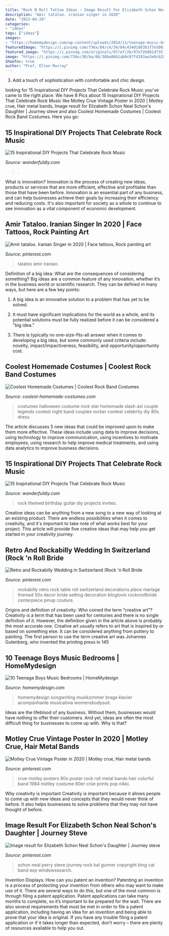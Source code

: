 ```yaml
---
title: "Rock N Roll Tattoo Ideas ~ Image Result For Elizabeth Schon Neal Schon&#039;s Daughter"
description: "Amir tataloo. iranian singer in 2020"
date: "2023-04-29"
categories:
- "ideas"
tags: ["ideas"]
images:
- "https://homemydesign.com/wp-content/uploads/2014/11/teenage-music-bedroom-decorations.jpg"
featuredImage: "https://i.pinimg.com/736x/84/c4/34/84c434d1003b1f7e5001af8c62c86221.jpg"
featured_image: "https://i.pinimg.com/originals/97/e7/2b/97e72b981df35f5bd47ed46e7504b703.jpg"
image: "https://i.pinimg.com/736x/30/ba/06/30ba06b1ab0c07fd183ae3e0cb201367.jpg"
ShowToc: true
author: "Prof. Elton Murray"
---
```



3. Add a touch of sophistication with comfortable and chic design.

	

		
looking for 15 Inspirational DIY Projects That Celebrate Rock Music you've came to the right place. We have 8 Pics about 15 Inspirational DIY Projects That Celebrate Rock Music like Motley Crue Vintage Poster in 2020 | Motley crue, Hair metal bands, Image result for Elizabeth Schon Neal Schon&#039;s Daughter | Journey steve and also Coolest Homemade Costumes | Coolest Rock Band Costumes. Here you go:
		
    
## 15 Inspirational DIY Projects That Celebrate Rock Music

<img loading=lazy src="https://cdn.wonderfuldiy.com/wp-content/uploads/2017/10/Upcycled-record-and-music-note-centre-pieces.jpg" onerror="this.onerror=null;this.src='https://tse4.mm.bing.net/th?id=OIP.yevJMxBPJFDWfCnhNPmiLgHaLL&amp;pid=15.1';" alt="15 Inspirational DIY Projects That Celebrate Rock Music">

_Source: wonderfuldiy.com_

>. 

	

What is innovation?
Innovation is the process of creating new ideas, products or services that are more efficient, effective and profitable than those that have been before. Innovation is an essential part of any business, and can help businesses achieve their goals by increasing their efficiency and reducing costs. It's also important for society as a whole to continue to see innovation as a vital component of economic development.

    
## Amir Tataloo. Iranian Singer In 2020 | Face Tattoos, Rock Painting Art

<img loading=lazy src="https://i.pinimg.com/736x/84/c4/34/84c434d1003b1f7e5001af8c62c86221.jpg" onerror="this.onerror=null;this.src='https://tse1.mm.bing.net/th?id=OIP.AamYD30HTcGwgW9iojtD4QHaNJ&amp;pid=15.1';" alt="Amir tataloo. Iranian Singer in 2020 | Face tattoos, Rock painting art">

_Source: pinterest.com_

>tataloo amir iranian. 

	

Definition of a big idea: What are the consequences of considering something?
Big ideas are a common feature of any innovation, whether it’s in the business world or scientific research. They can be defined in many ways, but here are a few key points:
1. A big idea is an innovative solution to a problem that has yet to be solved.

2. It must have significant implications for the world as a whole, and its potential solutions must be fully realized before it can be considered a "big idea."

3. There is typically no one-size-fits-all answer when it comes to developing a big idea, but some commonly used criteria include: novelty, impact/impactiveness, feasibility, and opportunity/opportunity cost. 

    
## Coolest Homemade Costumes | Coolest Rock Band Costumes

<img loading=lazy src="http://www.coolest-homemade-costumes.com/files/2013/10/guns-n-roses-axl-and-slash-72793-e1382060912496.jpg" onerror="this.onerror=null;this.src='https://tse4.mm.bing.net/th?id=OIP.CG414Qk7lXiFirTxNKDnPwHaJ6&amp;pid=15.1';" alt="Coolest Homemade Costumes | Coolest Rock Band Costumes">

_Source: coolest-homemade-costumes.com_

>costumes halloween costume rock star homemade slash axl couple legends coolest night band couples rocker contest celebrity diy 80s dress. 

	

The article discusses 5 new ideas that could be improved upon to make them more effective. These ideas include using data to improve decisions, using technology to improve communication, using incentives to motivate employees, using research to help improve medical treatments, and using data analytics to improve business decisions.

    
## 15 Inspirational DIY Projects That Celebrate Rock Music

<img loading=lazy src="http://cdn.wonderfuldiy.com/wp-content/uploads/2017/10/Guitar-invites-for-a-rock-themed-birthday-party.jpg" onerror="this.onerror=null;this.src='https://tse1.mm.bing.net/th?id=OIP.9pIdTYbuNtFVs8t2DdJYjQHaK5&amp;pid=15.1';" alt="15 Inspirational DIY Projects That Celebrate Rock Music">

_Source: wonderfuldiy.com_

>rock themed birthday guitar diy projects invites. 

	

Creative ideas can be anything from a new song to a new way of looking at an existing product. There are endless possibilities when it comes to creativity, and it's important to take note of what works best for your project. This article will provide five creative ideas that may help you get started in your creativity journey.

    
## Retro And Rockabilly Wedding In Switzerland (Rock &#039;n Roll Bride

<img loading=lazy src="https://i.pinimg.com/originals/97/e7/2b/97e72b981df35f5bd47ed46e7504b703.jpg" onerror="this.onerror=null;this.src='https://tse2.mm.bing.net/th?id=OIP.Cschk2Cb6IXUJ04peekfMgHaLF&amp;pid=15.1';" alt="Retro and Rockabilly Wedding in Switzerland (Rock &#039;n Roll Bride">

_Source: pinterest.com_

>rockabilly retro rock table roll switzerland decorations place mariage themed 50s decor bride setting decoration bloglovin rocknrollbride centerpiece pinup couture. 

	

Origins and definition of creativity: Who coined the term “creative art”?
Creativity is a term that has been used for centuries and there is no single definition of it. However, the definition given in the article above is probably the most accurate one. Creative art usually refers to art that is inspired by or based on something else. It can be considered anything from pottery to painting. The first person to use the term creative art was Johannes Gutenberg, who invented the printing press in 145
    
## 10 Teenage Boys Music Bedrooms | HomeMydesign

<img loading=lazy src="https://homemydesign.com/wp-content/uploads/2014/11/teenage-music-bedroom-decorations.jpg" onerror="this.onerror=null;this.src='https://tse3.mm.bing.net/th?id=OIP.VYXdo65IT06a9ECGG7qx8QHaKZ&amp;pid=15.1';" alt="10 Teenage Boys Music Bedrooms | HomeMydesign">

_Source: homemydesign.com_

>homemydesign songwriting musikzimmer braga klavier acompanhante musicalivia womensbodysuit. 

	

Ideas are the lifeblood of any business. Without them, businesses would have nothing to offer their customers. And yet, ideas are often the most difficult thing for businesses to come up with. Why is that?

    
## Motley Crue Vintage Poster In 2020 | Motley Crue, Hair Metal Bands

<img loading=lazy src="https://i.pinimg.com/736x/30/ba/06/30ba06b1ab0c07fd183ae3e0cb201367.jpg" onerror="this.onerror=null;this.src='https://tse3.mm.bing.net/th?id=OIP.auFysP4xeFhhlEJ3Be7HaQHaKf&amp;pid=15.1';" alt="Motley Crue Vintage Poster in 2020 | Motley crue, Hair metal bands">

_Source: pinterest.com_

>crue motley posters 80s poster rock roll metal bands hair colorful band 1984 mötley costume 80er crüe prints pop nikki. 

	

Why creativity is important
Creativity is important because it allows people to come up with new ideas and concepts that they would never think of before. It also helps businesses to solve problems that they may not have thought of before.

    
## Image Result For Elizabeth Schon Neal Schon&#039;s Daughter | Journey Steve

<img loading=lazy src="https://i.pinimg.com/736x/7f/40/f5/7f40f5c2e96c9723b76a2edd4e218c6a.jpg" onerror="this.onerror=null;this.src='https://tse3.mm.bing.net/th?id=OIP.wm5xLmG-lhRHPtc2BVQaLwHaLH&amp;pid=15.1';" alt="Image result for Elizabeth Schon Neal Schon&#039;s Daughter | Journey steve">

_Source: pinterest.com_

>schon neal perry steve journey rock kal gunner copyright bing cat band exp windowssearch. 

	

Invention Displays: How can you patent an invention?
Patenting an invention is a process of protecting your invention from others who may want to make use of it. There are several ways to do this, but one of the most common is through filing a patent application. Patent applications can take many months to complete, so it’s important to be prepared for the wait. There are also several requirements that must be met in order to file a patent application, including having an idea for an invention and being able to prove that your idea is original. If you have any trouble filing a patent application or if it takes longer than expected, don’t worry – there are plenty of resources available to help you out.

